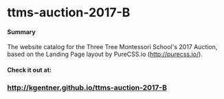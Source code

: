 ttms-auction-2017-B
====================

#### Summary
The website catalog for the Three Tree Montessori School's 2017 Auction, based on the Landing Page layout by PureCSS.io (http://purecss.io/).

#### Check it out at:
### http://kgentner.github.io/ttms-auction-2017-B